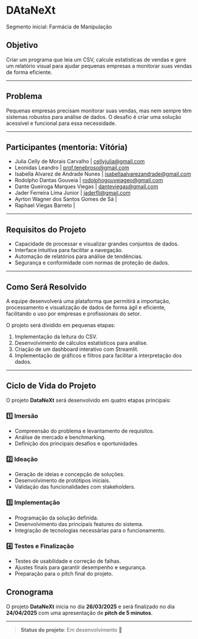 # DAtaNeXt
Segmento inicial: Farmácia de Manipulação

## Objetivo

Criar um programa que leia um CSV, calcule estatísticas de vendas e gere um relatório visual para ajudar pequenas empresas a monitorar suas vendas de forma eficiente.

---

## Problema

Pequenas empresas precisam monitorar suas vendas, mas nem sempre têm sistemas robustos para análise de dados. O desafio é criar uma solução acessível e funcional para essa necessidade.

---

## Participantes (mentoria: Vitória)

- Julia Celly de Morais Carvalho         | cellyjulia@gmail.com
- Leonidas Leandro                       | prof.tenebroso@gmail.com
- Isabella Alvarez de Andrade Nunes      | isabellaalvarezandrade@gmail.com
- Rodolpho Dantas Gouveia                | rodolphogouveiageo@gmail.com
- Dante Queiroga Marques Viegas          | danteviegas@gmail.com
- Jader Ferreira Lima Junior             | jaderflj@gmail.com
- Ayrton Wagner dos Santos Gomes de Sá   |
- Raphael Viegas Barreto                 |


---

## Requisitos do Projeto

- Capacidade de processar e visualizar grandes conjuntos de dados.
- Interface intuitiva para facilitar a navegação.
- Automação de relatórios para análise de tendências.
- Segurança e conformidade com normas de proteção de dados.

---

## Como Será Resolvido

A equipe desenvolverá uma plataforma que permitirá a importação, processamento e visualização de dados de forma ágil e eficiente, facilitando o uso por empresas e profissionais do setor.

O projeto será dividido em pequenas etapas:
1. Implementação da leitura do CSV.
2. Desenvolvimento de cálculos estatísticos para análise.
3. Criação de um dashboard interativo com Streamlit.
4. Implementação de gráficos e filtros para facilitar a interpretação dos dados.

---

## Ciclo de Vida do Projeto

O projeto **DataNeXt** será desenvolvido em quatro etapas principais:

### 1️⃣ Imersão
- Compreensão do problema e levantamento de requisitos.
- Análise de mercado e benchmarking.
- Definição dos principais desafios e oportunidades.

### 2️⃣ Ideação
- Geração de ideias e concepção de soluções.
- Desenvolvimento de protótipos iniciais.
- Validação das funcionalidades com stakeholders.

### 3️⃣ Implementação
- Programação da solução definida.
- Desenvolvimento das principais features do sistema.
- Integração de tecnologias necessárias para o funcionamento.

### 4️⃣ Testes e Finalização
- Testes de usabilidade e correção de falhas.
- Ajustes finais para garantir desempenho e segurança.
- Preparação para o pitch final do projeto.

## Cronograma
O projeto **DataNeXt** inicia no dia **26/03/2025** e será finalizado no dia **24/04/2025** com uma apresentação de **pitch de 5 minutos**.

---

> **Status do projeto**: Em desenvolvimento 🚀

